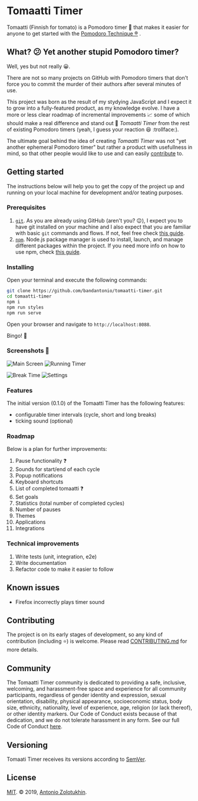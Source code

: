 # Tomaatti Timer

Tomaatti (Finnish for tomato) is a Pomodoro timer :tomato: that makes it easier for anyone to get started with the [Pomodoro Technique &reg;](https://francescocirillo.com/pages/pomodoro-technique) .

## What? :confused: Yet another stupid Pomodoro timer?

Well, yes but not really :grinning:.

There are not so many projects on GitHub with Pomodoro timers that don't force you to commit the murder of their authors after several minutes of use.

This project was born as the result of my stydying JavaScript and I expect it to grow into a fully-featured product, as my knowledge evolve. I have a more or less clear roadmap of incremental improvements :chart_with_upwards_trend: some of which should make a real difference and stand out :rocket: _Tomaatti Timer_ from the rest of existing Pomodoro timers (yeah, I guess your reaction :satisfied: :trollface:).

The ultimate goal behind the idea of creating _Tomaatti Timer_ was not "yet another ephemeral Pomodoro timer" but rather a product with usefullness in mind, so that other people would like to use and can easily [contribute](#contributing) to. 

## Getting started

The instructions below will help you to get the copy of the project up and running on your local machine for development and/or teating purposes.

### Prerequisites

1. [`git`](https://git-scm.com). As you are already using GitHub (aren't you? :wink:), I expect you to have git installed on your machine and I also expect that you are familiar with basic `git` commands and flows. If not, feel free check [this guide](https://guides.github.com/activities/hello-world/). 
1. [`npm`](https://docs.npmjs.com). Node.js package manager is used to install, launch, and manage different packages within the project. If you need more info on how to use npm, check [this guide](https://nodesource.com/blog/an-absolute-beginners-guide-to-using-npm/).

### Installing

Open your terminal and execute the following commands:

```bash
git clone https://github.com/bandantonio/tomaatti-timer.git
cd tomaatti-timer
npm i
npm run styles
npm run serve
```

Open your browser and navigate to `http://localhost:8088`.

Bingo! :tada:

### Screenshots :construction:

![Main Screen](showcase/1.png) ![Running Timer](showcase/2.png)

![Break Time](showcase/3.png) ![Settings](showcase/4.png)

### Features

The initial version (0.1.0) of the Tomaatti Timer has the following features:

* configurable timer intervals (cycle, short and long breaks)
* ticking sound (optional)

### Roadmap

Below is a plan for further improvements:

1. Pause functionality :question:
1. Sounds for start/end of each cycle
1. Popup notifications
1. Keyboard shortcuts
1. List of completed tomaatti :question:
1. Set goals
1. Statistics (total number of completed cycles)
1. Number of pauses
1. Themes
1. Applications
1. Integrations

### Technical improvements

1. Write tests (unit, integration, e2e)
1. Write documentation
1. Refactor code to make it easier to follow

## Known issues

* Firefox incorrectly plays timer sound

## Contributing

The project is on its early stages of development, so any kind of contribution (including :star:) is welcome. Please read [CONTRIBUTING.md](CONTRIBUTING.md) for more details.

## Community

The Tomaatti Timer community is dedicated to providing a safe, inclusive, welcoming, and harassment-free space and experience for all community participants, regardless of gender identity and expression, sexual orientation, disability, physical appearance, socioeconomic status, body size, ethnicity, nationality, level of experience, age, religion (or lack thereof), or other identity markers. Our Code of Conduct exists because of that dedication, and we do not tolerate harassment in any form. See our full Code of Conduct [here](CODE_OF_CONDUCT.md).

## Versioning

Tomaati Timer receives its versions according to [SemVer](http://semver.org/).

## License

[MIT](LICENSE). &copy; 2019, [Antonio Zolotukhin](https://mister-gold.pro).